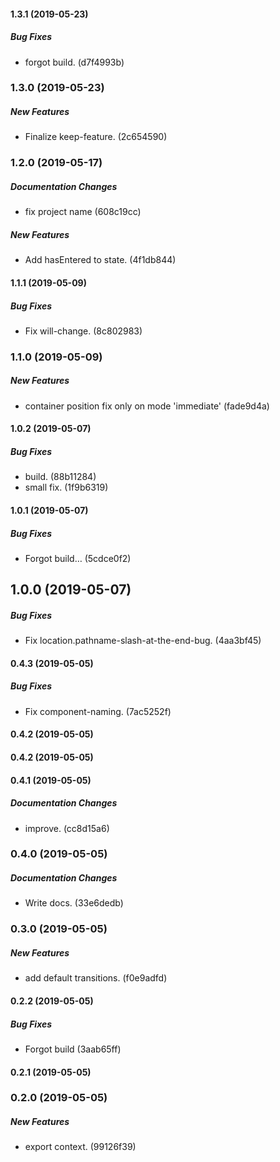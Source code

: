 #### 1.3.1 (2019-05-23)

##### Bug Fixes

*  forgot build. (d7f4993b)

### 1.3.0 (2019-05-23)

##### New Features

*  Finalize keep-feature. (2c654590)

### 1.2.0 (2019-05-17)

##### Documentation Changes

*  fix project name (608c19cc)

##### New Features

*  Add hasEntered to state. (4f1db844)

#### 1.1.1 (2019-05-09)

##### Bug Fixes

*  Fix will-change. (8c802983)

### 1.1.0 (2019-05-09)

##### New Features

*  container position fix only on mode 'immediate' (fade9d4a)

#### 1.0.2 (2019-05-07)

##### Bug Fixes

*  build. (88b11284)
*  small fix. (1f9b6319)

#### 1.0.1 (2019-05-07)

##### Bug Fixes

*  Forgot build… (5cdce0f2)

## 1.0.0 (2019-05-07)

##### Bug Fixes

*  Fix location.pathname-slash-at-the-end-bug. (4aa3bf45)

#### 0.4.3 (2019-05-05)

##### Bug Fixes

*  Fix component-naming. (7ac5252f)

#### 0.4.2 (2019-05-05)

#### 0.4.2 (2019-05-05)

#### 0.4.1 (2019-05-05)

##### Documentation Changes

*  improve. (cc8d15a6)

### 0.4.0 (2019-05-05)

##### Documentation Changes

*  Write docs. (33e6dedb)

### 0.3.0 (2019-05-05)

##### New Features

*  add default transitions. (f0e9adfd)

#### 0.2.2 (2019-05-05)

##### Bug Fixes

*  Forgot build (3aab65ff)

#### 0.2.1 (2019-05-05)

### 0.2.0 (2019-05-05)

##### New Features

*  export context. (99126f39)

